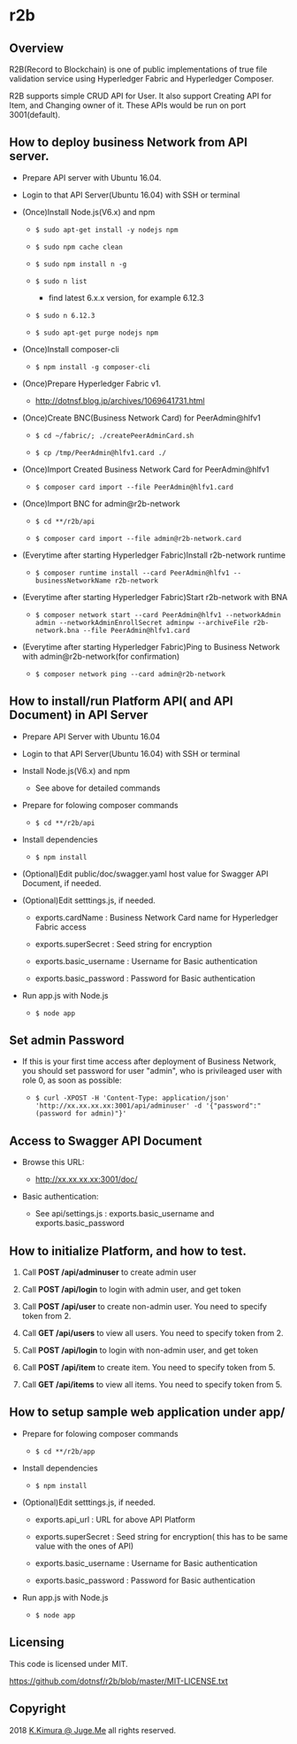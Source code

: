 # r2b


## Overview

R2B(Record to Blockchain) is one of public implementations of true file validation service using Hyperledger Fabric and Hyperledger Composer.

R2B supports simple CRUD API for User. It also support Creating API for Item, and Changing owner of it. These APIs would be run on port 3001(default).

## How to deploy business Network from API server.

- Prepare API server with Ubuntu 16.04.

- Login to that API Server(Ubuntu 16.04) with SSH or terminal

- (Once)Install Node.js(V6.x) and npm

    - `$ sudo apt-get install -y nodejs npm`

    - `$ sudo npm cache clean`

    - `$ sudo npm install n -g`

    - `$ sudo n list`

        - find latest 6.x.x version, for example 6.12.3

    - `$ sudo n 6.12.3`

    - `$ sudo apt-get purge nodejs npm`

- (Once)Install composer-cli

    - `$ npm install -g composer-cli`

- (Once)Prepare Hyperledger Fabric v1.

    - http://dotnsf.blog.jp/archives/1069641731.html

- (Once)Create BNC(Business Network Card) for PeerAdmin@hlfv1

    - `$ cd ~/fabric/; ./createPeerAdminCard.sh`

    - `$ cp /tmp/PeerAdmin@hlfv1.card ./`

- (Once)Import Created Business Network Card for PeerAdmin@hlfv1

    - `$ composer card import --file PeerAdmin@hlfv1.card`

- (Once)Import BNC for admin@r2b-network

    - `$ cd **/r2b/api`

    - `$ composer card import --file admin@r2b-network.card`

- (Everytime after starting Hyperledger Fabric)Install r2b-network runtime

    - `$ composer runtime install --card PeerAdmin@hlfv1 --businessNetworkName r2b-network`

- (Everytime after starting Hyperledger Fabric)Start r2b-network with BNA

    - `$ composer network start --card PeerAdmin@hlfv1 --networkAdmin admin --networkAdminEnrollSecret adminpw --archiveFile r2b-network.bna --file PeerAdmin@hlfv1.card`

- (Everytime after starting Hyperledger Fabric)Ping to Business Network with admin@r2b-network(for confirmation)

    - `$ composer network ping --card admin@r2b-network`

## How to install/run Platform API( and API Document) in API Server

- Prepare API Server with Ubuntu 16.04

- Login to that API Server(Ubuntu 16.04) with SSH or terminal

- Install Node.js(V6.x) and npm

    - See above for detailed commands

- Prepare for folowing composer commands

    - `$ cd **/r2b/api`

- Install dependencies

    - `$ npm install`

- (Optional)Edit public/doc/swagger.yaml host value for Swagger API Document, if needed.

- (Optional)Edit setttings.js, if needed.

    - exports.cardName : Business Network Card name for Hyperledger Fabric access

    - exports.superSecret : Seed string for encryption

    - exports.basic_username : Username for Basic authentication

    - exports.basic_password : Password for Basic authentication

- Run app.js with Node.js

    - `$ node app`

## Set admin Password

- If this is your first time access after deployment of Business Network, you should set password for user "admin", who is privileaged user with role 0, as soon as possible:

    - `$ curl -XPOST -H 'Content-Type: application/json' 'http://xx.xx.xx.xx:3001/api/adminuser' -d '{"password":"(password for admin)"}'`

## Access to Swagger API Document

- Browse this URL:

    - http://xx.xx.xx.xx:3001/doc/

- Basic authentication:

    - See api/settings.js : exports.basic_username and exports.basic_password

## How to initialize Platform, and how to test.

1. Call **POST /api/adminuser** to create admin user

2. Call **POST /api/login** to login with admin user, and get token

3. Call **POST /api/user** to create non-admin user. You need to specify token from 2.

4. Call **GET /api/users** to view all users. You need to specify token from 2.

5. Call **POST /api/login** to login with non-admin user, and get token

6. Call **POST /api/item** to create item. You need to specify token from 5.

7. Call **GET /api/items** to view all items. You need to specify token from 5.


## How to setup sample web application under app/

- Prepare for folowing composer commands

    - `$ cd **/r2b/app`

- Install dependencies

    - `$ npm install`

- (Optional)Edit setttings.js, if needed.

    - exports.api_url : URL for above API Platform

    - exports.superSecret : Seed string for encryption( this has to be same value with the ones of API)

    - exports.basic_username : Username for Basic authentication

    - exports.basic_password : Password for Basic authentication

- Run app.js with Node.js

    - `$ node app`






## Licensing

This code is licensed under MIT.

https://github.com/dotnsf/r2b/blob/master/MIT-LICENSE.txt

## Copyright

2018 [K.Kimura @ Juge.Me](https://github.com/dotnsf) all rights reserved.
